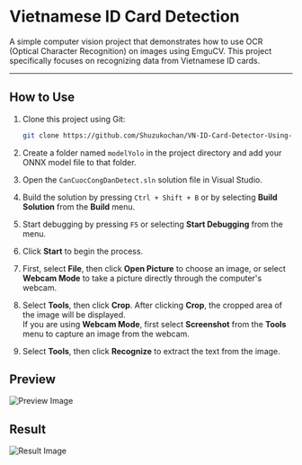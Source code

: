 # Vietnamese ID Card Detection

A simple computer vision project that demonstrates how to use OCR (Optical Character Recognition) on images using EmguCV. This project specifically focuses on recognizing data from Vietnamese ID cards.

---

## How to Use

1. Clone this project using Git:
    ```bash
    git clone https://github.com/Shuzukochan/VN-ID-Card-Detector-Using-EmguCV-and-YoloV8.git
    ```

2. Create a folder named `modelYolo` in the project directory and add your ONNX model file to that folder.

3. Open the `CanCuocCongDanDetect.sln` solution file in Visual Studio.

4. Build the solution by pressing `Ctrl + Shift + B` or by selecting **Build Solution** from the **Build** menu.

5. Start debugging by pressing `F5` or selecting **Start Debugging** from the menu.

6. Click **Start** to begin the process.

7. First, select **File**, then click **Open Picture** to choose an image, or select **Webcam Mode** to take a picture directly through the computer's webcam.

8. Select **Tools**, then click **Crop**. After clicking **Crop**, the cropped area of the image will be displayed.  
   If you are using **Webcam Mode**, first select **Screenshot** from the **Tools** menu to capture an image from the webcam.

9. Select **Tools**, then click **Recognize** to extract the text from the image.

## Preview

![Preview Image](https://github.com/user-attachments/assets/41798595-0502-4952-ae60-0e54bc6612b1)

## Result

![Result Image](https://github.com/user-attachments/assets/f2385570-4c51-465e-b8b1-42ace07ad295)
